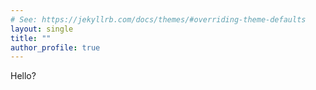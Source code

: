 ```yaml
---
# See: https://jekyllrb.com/docs/themes/#overriding-theme-defaults
layout: single
title: ""
author_profile: true
---
```




Hello?
